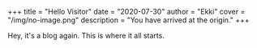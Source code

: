 +++
title = "Hello Visitor"
date = "2020-07-30"
author = "Ekki"
cover = "/img/no-image.png"
description = "You have arrived at the origin."
+++

Hey, it's a blog again. This is where it all starts.